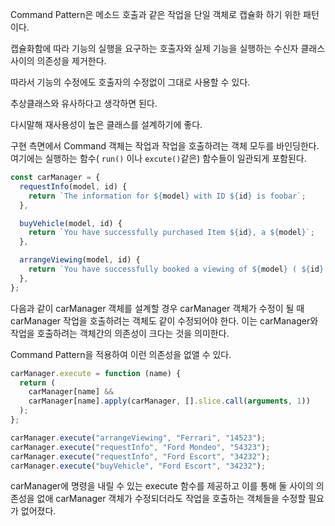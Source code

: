 Command Pattern은 메소드 호출과 같은 작업을 단일 객체로 캡슐화 하기 위한 패턴이다.

캡슐화함에 따라 기능의 실행을 요구하는 호출자와 실제 기능을 실행하는 수신자 클래스 사이의 의존성을 제거한다.

따라서 기능의 수정에도 호출자의 수정없이 그대로 사용할 수 있다.

추상클래스와 유사하다고 생각하면 된다.

다시말해 재사용성이 높은 클래스를 설계하기에 좋다.

구현 측면에서 Command 객체는 작업과 작업을 호출하려는 객체 모두를 바인딩한다. 여기에는 실행하는 함수( `run()` 이나 `excute()`같은) 함수들이 일관되게 포함된다.

```js
const carManager = {
  requestInfo(model, id) {
    return `The information for ${model} with ID ${id} is foobar`;
  },

  buyVehicle(model, id) {
    return `You have successfully purchased Item ${id}, a ${model}`;
  },

  arrangeViewing(model, id) {
    return `You have successfully booked a viewing of ${model} ( ${id} ) `;
  },
};
```

다음과 같이 carManager 객체를 설계할 경우 carManager 객체가 수정이 될 때 carManager 작업을 호출하려는 객체도 같이 수정되어야 한다. 이는 carManager와 작업을 호출하려는 객체간의 의존성이 크다는 것을 의미한다.

Command Pattern을 적용하여 이런 의존성을 없앨 수 있다.

```js
carManager.execute = function (name) {
  return (
    carManager[name] &&
    carManager[name].apply(carManager, [].slice.call(arguments, 1))
  );
};

carManager.execute("arrangeViewing", "Ferrari", "14523");
carManager.execute("requestInfo", "Ford Mondeo", "54323");
carManager.execute("requestInfo", "Ford Escort", "34232");
carManager.execute("buyVehicle", "Ford Escort", "34232");
```

carManager에 명령을 내릴 수 있는 execute 함수를 제공하고 이를 통해 둘 사이의 의존성을 없애 carManager 객체가 수정되더라도 작업을 호출하는 객체들을 수정할 필요가 없어졌다.
